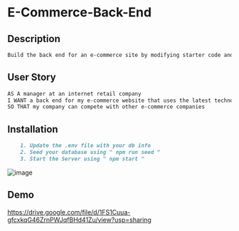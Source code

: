 # E-Commerce-Back-End

## Description
```md
Build the back end for an e-commerce site by modifying starter code and configure a working Express.js API to use Sequelize to interact with a MySQL database.
```

## User Story

```md
AS A manager at an internet retail company
I WANT a back end for my e-commerce website that uses the latest technologies
SO THAT my company can compete with other e-commerce companies
```

## Installation
```md
    1. Update the .env file with your db info
    2. Seed your database using " npm run seed "
    3. Start the Server using " npm start "
```

![image](https://user-images.githubusercontent.com/101837927/167278696-efaa7b1d-5f40-4443-bc95-82b4e80a5d01.png)

## Demo
https://drive.google.com/file/d/1FS1Cuua-gfcxkqG46ZrnPWJqfBHd41Zu/view?usp=sharing
